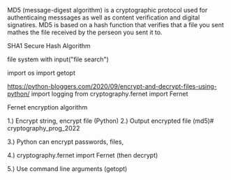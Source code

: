 MD5 (message-digest algorithm) is a cryptographic protocol used for authenticaing messsages as well as content
verification and digital signatires.  MD5 is based on a hash function that verifies that a file you sent mathes the file received by the perseon you sent it to.<p>

SHA1 Secure Hash Algorithm

file system with input("file search")<p>
    import os
    import getopt

https://python-bloggers.com/2020/09/encrypt-and-decrypt-files-using-python/
import logging
from cryptography.fernet import Fernet

Fernet encryption algorithm

1.) Encrypt string, encrypt file (Python)
2.) Output encrypted file (md5)# cryptography_prog_2022<p>
3.) Python can encrypt passwords, files, <p>
4.) cryptography.fernet import Fernet (then decrypt)<p>
5.) Use command line arguments (getopt)<p>
